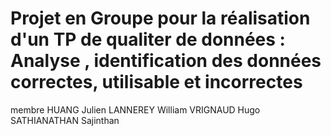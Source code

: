 # Projet en Groupe pour la réalisation d'un TP de qualiter de données : Analyse , identification des données correctes, utilisable et incorrectes 
membre HUANG Julien LANNEREY William VRIGNAUD Hugo SATHIANATHAN Sajinthan
